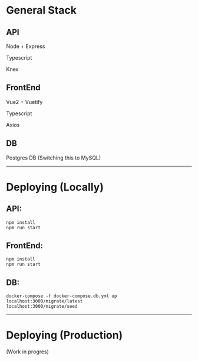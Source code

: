 # General Stack

## API
Node + Express

Typescript

Knex

## FrontEnd
Vue2 + Vuetify

Typescript

Axios

## DB
Postgres DB (Switching this to MySQL)

---------------

# Deploying (Locally)

## API: 
```
npm install
npm run start
```

## FrontEnd:
```
npm install
npm run start
```

## DB:
```
docker-compose -f docker-compose.db.yml up
localhost:3000/migrate/latest
localhost:3000/migrate/seed
```

----------------

# Deploying (Production)
(Work in progres)
